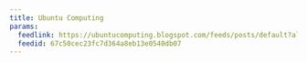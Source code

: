 ```yaml
---
title: Ubuntu Computing
params:
  feedlink: https://ubuntucomputing.blogspot.com/feeds/posts/default?alt=rss
  feedid: 67c50cec23fc7d364a8eb13e0540db07
---
```

